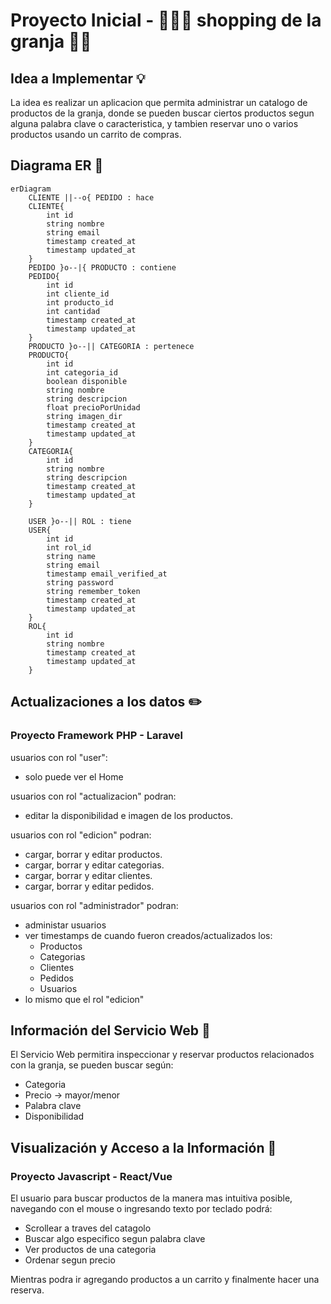 # Proyecto Inicial - 🐄🧑‍🌾 shopping de la granja 🥩🥛

## Idea a Implementar 💡

La idea es realizar un aplicacion que permita administrar un catalogo de productos de la granja, donde se pueden buscar ciertos productos segun alguna palabra clave o caracteristica, y tambien reservar uno o varios productos usando un carrito de compras.

## Diagrama ER 👷
```mermaid
erDiagram
    CLIENTE ||--o{ PEDIDO : hace
    CLIENTE{
        int id
        string nombre
        string email
        timestamp created_at
        timestamp updated_at
    }
    PEDIDO }o--|{ PRODUCTO : contiene
    PEDIDO{
        int id
        int cliente_id
        int producto_id
        int cantidad
        timestamp created_at
        timestamp updated_at
    }
    PRODUCTO }o--|| CATEGORIA : pertenece
    PRODUCTO{
        int id
        int categoria_id
        boolean disponible
        string nombre
        string descripcion
        float precioPorUnidad
        string imagen_dir
        timestamp created_at
        timestamp updated_at
    }
    CATEGORIA{
        int id
        string nombre
        string descripcion
        timestamp created_at
        timestamp updated_at
    }
    
    USER }o--|| ROL : tiene
    USER{
        int id
        int rol_id        
        string name
        string email
        timestamp email_verified_at
        string password
        string remember_token
        timestamp created_at
        timestamp updated_at
    }
    ROL{
        int id
        string nombre
        timestamp created_at
        timestamp updated_at
    }
```

## Actualizaciones a los datos ✏️

### Proyecto Framework PHP - Laravel

usuarios con rol "user":
  * solo puede ver el Home
  
usuarios con rol "actualizacion" podran:
  * editar la disponibilidad e imagen de los productos.

usuarios con rol "edicion" podran:
  * cargar, borrar y editar productos.
  * cargar, borrar y editar categorias.
  * cargar, borrar y editar clientes.
  * cargar, borrar y editar pedidos.
    
usuarios con rol "administrador" podran:
  * administar usuarios
  * ver timestamps de cuando fueron creados/actualizados los:
     * Productos
     * Categorias
     * Clientes
     * Pedidos
     * Usuarios     
  * lo mismo que el rol "edicion"

## Información del Servicio Web 📰

El Servicio Web permitira inspeccionar y reservar productos relacionados con la granja, se pueden buscar según:
  * Categoria
  * Precio -> mayor/menor
  * Palabra clave
  * Disponibilidad

## Visualización y Acceso a la Información 👀

### Proyecto Javascript - React/Vue

El usuario para buscar productos de la manera mas intuitiva posible,
navegando con el mouse o ingresando texto por teclado podrá:
  * Scrollear a traves del catagolo
  * Buscar algo especifico segun palabra clave
  * Ver productos de una categoria
  * Ordenar segun precio

Mientras podra ir agregando productos a un carrito y finalmente hacer una reserva.
